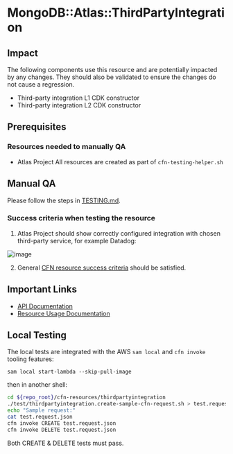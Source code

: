 # MongoDB::Atlas::ThirdPartyIntegration

## Impact 
The following components use this resource and are potentially impacted by any changes. They should also be validated to ensure the changes do not cause a regression.
 - Third-party integration L1 CDK constructor
 - Third-party integration L2 CDK constructor



## Prerequisites 
### Resources needed to manually QA
- Atlas Project
All resources are created as part of `cfn-testing-helper.sh`

## Manual QA
Please follow the steps in [TESTING.md](../../../TESTING.md).


### Success criteria when testing the resource
1. Atlas Project should show correctly configured integration with chosen third-party service, for example Datadog:

![image](https://user-images.githubusercontent.com/122359335/227501805-7eee80cc-12a0-4a80-8400-09a283655187.png)

2. General [CFN resource success criteria](../../../TESTING.md#success-criteria-when-testing-the-resource) should be satisfied.

## Important Links
- [API Documentation](https://www.mongodb.com/docs/atlas/reference/api-resources-spec/#tag/Third-Party-Integrations/operation/createThirdPartyIntegration)
- [Resource Usage Documentation](https://www.mongodb.com/docs/atlas/tutorial/third-party-service-integrations/)

## Local Testing

The local tests are integrated with the AWS `sam local` and `cfn invoke` tooling features:

```
sam local start-lambda --skip-pull-image
```
then in another shell:
```bash
cd ${repo_root}/cfn-resources/thirdpartyintegration
./test/thirdpartyintegration.create-sample-cfn-request.sh > test.request.json 
echo "Sample request:"
cat test.request.json
cfn invoke CREATE test.request.json 
cfn invoke DELETE test.request.json 
```

Both CREATE & DELETE tests must pass.